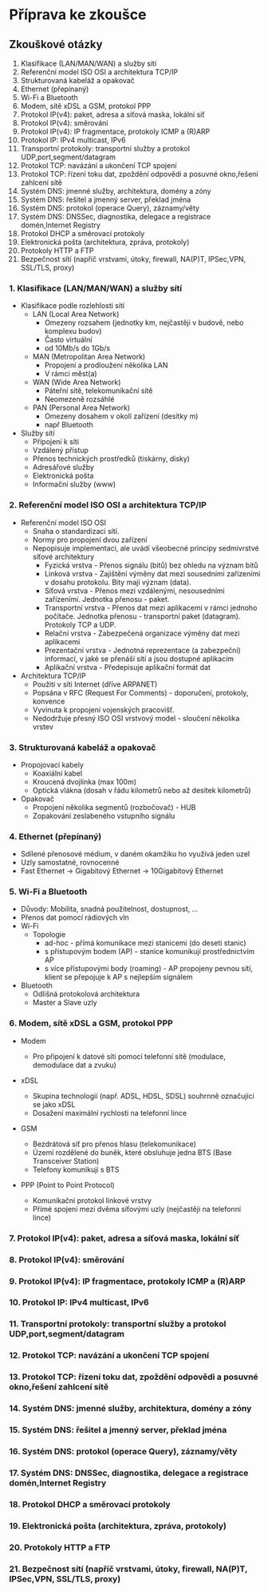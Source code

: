 # Příprava ke zkoušce

## Zkouškové otázky
1. Klasifikace (LAN/MAN/WAN) a služby sítí
2. Referenční model ISO OSI a architektura TCP/IP
3. Strukturovaná kabeláž a opakovač
4. Ethernet (přepínaný)
5. Wi-Fi a Bluetooth
6. Modem, sítě xDSL a GSM, protokol PPP
7. Protokol IP(v4): paket, adresa a síťová maska, lokální síť
8. Protokol IP(v4): směrování
9. Protokol IP(v4): IP fragmentace, protokoly ICMP a (R)ARP
10. Protokol IP: IPv4 multicast, IPv6
11. Transportní protokoly: transportní služby a protokol UDP,port,segment/datagram
12. Protokol TCP: navázání a ukončení TCP spojení
13. Protokol TCP: řízení toku dat, zpoždění odpovědi a posuvné okno,řešení zahlcení sítě
14. Systém DNS: jmenné služby, architektura, domény a zóny
15. Systém DNS: řešitel a jmenný server, překlad jména
16. Systém DNS: protokol (operace Query), záznamy/věty
17. Systém DNS: DNSSec, diagnostika, delegace a registrace domén,Internet Registry
18. Protokol DHCP a směrovací protokoly
19. Elektronická pošta (architektura, zpráva, protokoly)
20. Protokoly HTTP a FTP
21. Bezpečnost sítí (napříč vrstvami, útoky, firewall, NA(P)T, IPSec,VPN, SSL/TLS, proxy)

### 1. Klasifikace (LAN/MAN/WAN) a služby sítí
- Klasifikace podle rozlehlosti sítí
	- LAN (Local Area Network)
		- Omezeny rozsahem (jednotky km, nejčastěji v budově, nebo komplexu budov)
		- Často virtuální
		- od 10Mb/s do 1Gb/s
	- MAN (Metropolitan Area Network)
		- Propojení a prodloužení několika LAN
		- V rámci měst(a)
	- WAN (Wide Area Network)
		- Páteřní sítě, telekomunikační sítě
		- Neomezeně rozsáhlé
	- PAN (Personal Area Network)
		- Omezeny dosahem v okolí zařízení (desítky m)
		- např Bluetooth
- Služby sítí
	- Připojení k síti
	- Vzdálený přístup
	- Přenos technických prostředků (tiskárny, disky)
	- Adresářové služby
	- Elektronická pošta
	- Informační služby (www)

### 2. Referenční model ISO OSI a architektura TCP/IP
- Referenční model ISO OSI
	- Snaha o standardizaci sítí.
	- Normy pro propojení dvou zařízení
	- Nepopisuje implementaci, ale uvádí všeobecné principy sedmivrstvé síťové architektury
		- Fyzická vrstva - Přenos signálu (bitů) bez ohledu na význam bitů
		- Linková vrstva - Zajištění výměny dat mezi sousedními zařízeními v dosahu protokolu. Bity mají význam (data).
		- Síťová vrstva - Přenos mezi vzdálenými, nesousedními zařízeními. Jednotka přenosu - paket.
		- Transportní vrstva - Přenos dat mezi aplikacemi v rámci jednoho počítače. Jednotka přenosu - transportní paket (datagram). Protokoly TCP a UDP.
		- Relační vrstva - Zabezpečená organizace výměny dat mezi aplikacemi
		- Prezentační vrstva - Jednotná reprezentace (a zabezpeční) informací, v jaké se přenáší sítí a jsou dostupné aplikacím
		- Aplikační vrstva - Předepisuje aplikační formát dat
- Architektura TCP/IP
	- Použití v síti Internet (dříve ARPANET)
	- Popsána v RFC (Request For Comments) - doporučení, protokoly, konvence
	- Vyvinuta k propojení vojenských pracovišť.
	- Nedodržuje přesný ISO OSI vrstvový model - sloučení několika vrstev

### 3. Strukturovaná kabeláž a opakovač
- Propojovací kabely
	- Koaxiální kabel
	- Kroucená dvojlinka (max 100m)
	- Optická vlákna (dosah v řádu kilometrů nebo až desítek kilometrů)
- Opakovač
	- Propojení několika segmentů (rozbočovač) - HUB
	- Zopakování zeslabeného vstupního signálu

### 4. Ethernet (přepínaný)
- Sdílené přenosové médium, v daném okamžiku ho využívá jeden uzel
- Uzly samostatné, rovnocenné
- Fast Ethernet -> Gigabitový Ethernet -> 10Gigabitový Ethernet

### 5. Wi-Fi a Bluetooth
- Důvody: Mobilita, snadná použitelnost, dostupnost, ...
- Přenos dat pomocí rádiových vln
- Wi-Fi
	- Topologie
		- ad-hoc - přímá komunikace mezi stanicemi (do deseti stanic)
		- s přístupovým bodem (AP) - stanice komunikují prostřednictvím AP
		- s více přístupovými body (roaming) - AP propojeny pevnou sítí, klient se přepojuje k AP s nejlepším signálem
- Bluetooth
	- Odlišná protokolová architektura
	- Master a Slave uzly

### 6. Modem, sítě xDSL a GSM, protokol PPP
- Modem
	- Pro připojení k datové síti pomocí telefonní sítě (modulace, demodulace dat a zvuku)

- xDSL
	- Skupina technologií (např. ADSL, HDSL, SDSL) souhrnně označující se jako xDSL
	- Dosažení maximální rychlosti na telefonní lince

- GSM
	- Bezdrátová síť pro přenos hlasu (telekomunikace)
	- Území rozdělené do buněk, které obsluhuje jedna BTS (Base Transceiver Station)
	- Telefony komunikují s BTS

- PPP (Point to Point Protocol)
	- Komunikační protokol linkové vrstvy
	- Přímé spojení mezi dvěma síťovými uzly (nejčastěji na telefonní lince)

### 7. Protokol IP(v4): paket, adresa a síťová maska, lokální síť

### 8. Protokol IP(v4): směrování

### 9. Protokol IP(v4): IP fragmentace, protokoly ICMP a (R)ARP

### 10. Protokol IP: IPv4 multicast, IPv6

### 11. Transportní protokoly: transportní služby a protokol UDP,port,segment/datagram

### 12. Protokol TCP: navázání a ukončení TCP spojení

### 13. Protokol TCP: řízení toku dat, zpoždění odpovědi a posuvné okno,řešení zahlcení sítě

### 14. Systém DNS: jmenné služby, architektura, domény a zóny

### 15. Systém DNS: řešitel a jmenný server, překlad jména

### 16. Systém DNS: protokol (operace Query), záznamy/věty

### 17. Systém DNS: DNSSec, diagnostika, delegace a registrace domén,Internet Registry

### 18. Protokol DHCP a směrovací protokoly

### 19. Elektronická pošta (architektura, zpráva, protokoly)

### 20. Protokoly HTTP a FTP

### 21. Bezpečnost sítí (napříč vrstvami, útoky, firewall, NA(P)T, IPSec,VPN, SSL/TLS, proxy)

